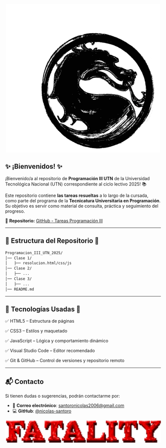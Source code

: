 <div align="center">
  <img src="./IMAGENES/MK_Dragon.gif">
</div>

## ✨ ¡Bienvenidos! ✨

¡Bienvenido/a al repositorio de **Programación III UTN** de la Universidad Tecnológica Nacional (UTN) correspondiente al ciclo lectivo 2025! 📚

Este repositorio contiene **las tareas resueltas** a lo largo de la cursada, como parte del programa de la **Tecnicatura Universitaria en Programación**. Su objetivo es servir como material de consulta, práctica y seguimiento del progreso.

🔗 **Repositorio:** [GitHub - Tareas Programación III](https://github.com/nicolas-santoro/Programacion_III_UTN)

---

## 📂 Estructura del Repositorio 📂

```bash
Programacion_III_UTN_2025/
│── Clase 1/
│   ├── resolucion.html/css/js
│── Clase 2/
│   ├── ...
│── Clase 3/
│   ├── ...
│── README.md
```

---

## 🧰 Tecnologías Usadas 🧰

✅ HTML5 – Estructura de páginas

✅ CSS3 – Estilos y maquetado

✅ JavaScript – Lógica y comportamiento dinámico

✅ Visual Studio Code – Editor recomendado

✅ Git & GitHub – Control de versiones y repositorio remoto

---

## 📬 Contacto

Si tienen dudas o sugerencias, podrán contactarme por:

- 📧 **Correo electrónico**: [santoronicolas2006@gmail.com](mailto:santoronicolas2006@gmail.com)
- 💻 **GitHub**: [@nicolas-santoro](https://github.com/nicolas-santoro)

<div align="center">
  <img src="./IMAGENES/MK_Fatality.gif" width=1000px>
</div>
